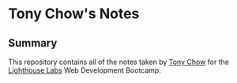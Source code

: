 # Tony Chow's Notes

## Summary
This repository contains all of the notes taken by [Tony Chow](https://github.com/tonywchow) for the [Lighthouse Labs](https://www.lighthouselabs.ca/) Web Development Bootcamp.
